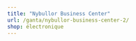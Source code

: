 ```yaml
---
title: "Nybullor Business Center"
url: /ganta/nybullor-business-center-2/
shop: électronique
---
```

